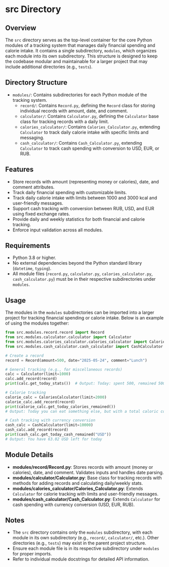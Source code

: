 # src Directory

## Overview

The `src` directory serves as the top-level container for the core Python modules of a tracking system that manages daily financial spending and calorie intake. It contains a single subdirectory, `modules`, which organizes each module into its own subdirectory. This structure is designed to keep the codebase modular and maintainable for a larger project that may include additional directories (e.g., `tests`).

## Directory Structure

-   `modules/`: Contains subdirectories for each Python module of the tracking system.
    -   `record/`: Contains `Record.py`, defining the `Record` class for storing individual records with amount, date, and comment.
    -   `calculator/`: Contains `Calculator.py`, defining the `Calculator` base class for tracking records with a daily limit.
    -   `calories_calculator/`: Contains `Calories_Calculator.py`, extending `Calculator` to track daily calorie intake with specific limits and messaging.
    -   `cash_calculator/`: Contains `Cash_Calculator.py`, extending `Calculator` to track cash spending with conversion to USD, EUR, or RUB.

## Features

-   Store records with amount (representing money or calories), date, and comment attributes.
-   Track daily financial spending with customizable limits.
-   Track daily calorie intake with limits between 1000 and 3000 kcal and user-friendly messages.
-   Support cash tracking with conversion between RUB, USD, and EUR using fixed exchange rates.
-   Provide daily and weekly statistics for both financial and calorie tracking.
-   Enforce input validation across all modules.

## Requirements

-   Python 3.8 or higher.
-   No external dependencies beyond the Python standard library (`datetime`, `typing`).
-   All module files (`record.py`, `calculator.py`, `calories_calculator.py`, `cash_calculator.py`) must be in their respective subdirectories under `modules`.

## Usage

The modules in the `modules` subdirectories can be imported into a larger project for tracking financial spending or calorie intake. Below is an example of using the modules together:

```python
from src.modules.record.record import Record
from src.modules.calculator.calculator import Calculator
from src.modules.calories_calculator.calories_calculator import CaloriesCalculator
from src.modules.cash_calculator.cash_calculator import CashCalculator

# Create a record
record = Record(amount=500, date="2025-05-24", comment="Lunch")

# General tracking (e.g., for miscellaneous records)
calc = Calculator(limit=1000)
calc.add_record(record)
print(calc.get_today_stats())  # Output: Today: spent 500, remained 500

# Calorie tracking
calorie_calc = CaloriesCalculator(limit=2000)
calorie_calc.add_record(record)
print(calorie_calc.get_today_calories_remained())
# Output: Today you can eat something else, but with a total caloric content of no more than 1500 kcal

# Cash tracking with currency conversion
cash_calc = CashCalculator(limit=10000)
cash_calc.add_record(record)
print(cash_calc.get_today_cash_remained("USD"))
# Output: You have 63.02 USD left for today
```

## Module Details

-   **modules/record/Record.py**: Stores records with amount (money or calories), date, and comment. Validates inputs and handles date parsing.
-   **modules/calculator/Calculator.py**: Base class for tracking records with methods for adding records and calculating daily/weekly stats.
-   **modules/calories_calculator/Calories_Calculator.py**: Extends `Calculator` for calorie tracking with limits and user-friendly messages.
-   **modules/cash_calculator/Cash_Calculator.py**: Extends `Calculator` for cash spending with currency conversion (USD, EUR, RUB).

## Notes

-   The `src` directory contains only the `modules` subdirectory, with each module in its own subdirectory (e.g., `record/`, `calculator/`, etc.). Other directories (e.g., `tests`) may exist in the parent project structure.
-   Ensure each module file is in its respective subdirectory under `modules` for proper imports.
-   Refer to individual module docstrings for detailed API information.
